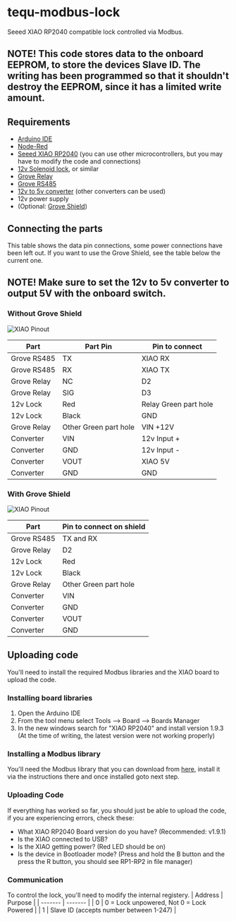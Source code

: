 # tequ-modbus-lock
Seeed XIAO RP2040 compatible lock controlled via Modbus.

## NOTE! This code stores data to the onboard EEPROM, to store the devices Slave ID. The writing has been programmed so that it shouldn't destroy the EEPROM, since it has a limited write amount.

## Requirements
- [Arduino IDE](https://www.arduino.cc/en/software)
- [Node-Red](https://nodered.org/docs/getting-started/)
- [Seeed XIAO RP2040](https://www.seeedstudio.com/XIAO-RP2040-v1-0-p-5026.html) (you can use other microcontrollers, but you may have to modify the code and connections)
- [12v Solenoid lock](https://www.sparkfun.com/products/15324), or similar
- [Grove Relay](https://www.seeedstudio.com/Grove-Relay.html)
- [Grove RS485](https://www.seeedstudio.com/Grove-RS485-p-2924.html)
- [12v to 5v converter](https://www.sparkfun.com/products/15208) (other converters can be used)
- 12v power supply
- (Optional: [Grove Shield](https://www.seeedstudio.com/Grove-Shield-for-Seeeduino-XIAO-p-4621.html))

## Connecting the parts

This table shows the data pin connections, some power connections have been left out. If you want to use the Grove Shield, see the table below the current one.

## NOTE! Make sure to set the 12v to 5v converter to output 5V with the onboard switch.

### Without Grove Shield

![XIAO Pinout](https://files.seeedstudio.com/wiki/XIAO-RP2040/img/xinpin.jpg)

| Part | Part Pin | Pin to connect |
| ---- | -------- | -------------- |
| Grove RS485 | TX | XIAO RX |
| Grove RS485 | RX | XIAO TX |
| Grove Relay | NC | D2 |
| Grove Relay | SIG | D3 |
| 12v Lock | Red | Relay Green part hole|
| 12v Lock | Black | GND |
| Grove Relay | Other Green part hole | VIN +12V |
| Converter | VIN | 12v Input + |
| Converter | GND | 12v Input - |
| Converter | VOUT | XIAO 5V |
| Converter | GND | GND |

### With Grove Shield

![XIAO Pinout](https://files.seeedstudio.com/wiki/Grove-Shield-for-Seeeduino-XIAO/img/pinout.png)

| Part | Pin to connect on shield |
| ---- | -------------- |
| Grove RS485 | TX and RX |
| Grove Relay | D2 |
| 12v Lock | Red | Relay Green part |
| 12v Lock | Black | GND |
| Grove Relay | Other Green part hole | VIN +12V |
| Converter | VIN | 12v Input + |
| Converter | GND | 12v Input - |
| Converter | VOUT | XIAO 5V |
| Converter | GND | GND |

## Uploading code

You'll need to install the required Modbus libraries and the XIAO board to upload the code.

### Installing board libraries
1. Open the Arduino IDE
2. From the tool menu select Tools --> Board --> Boards Manager
3. In the new windows search for "XIAO RP2040" and install version 1.9.3 (At the time of writing, the latest version were not working properly)

### Installing a Modbus library
You'll need the Modbus library that you can download from [here](https://github.com/smarmengol/Modbus-Master-Slave-for-Arduino), install it via the instructions there and once installed goto next step.

### Uploading Code
If everything has worked so far, you should just be able to upload the code, if you are experiencing errors, check these:
- What XIAO RP2040 Board version do you have? (Recommended: v1.9.1)
- Is the XIAO connected to USB?
- Is the XIAO getting power? (Red LED should be on)
- Is the device in Bootloader mode? (Press and hold the B button and the press the R button, you should see RP1-RP2 in file manager)

### Communication
To control the lock, you'll need to modify the internal registery.
| Address | Purpose |
| ------- | ------- |
| 0 | 0 = Lock unpowered, Not 0 = Lock Powered |
| 1 | Slave ID (accepts number between 1-247) |
